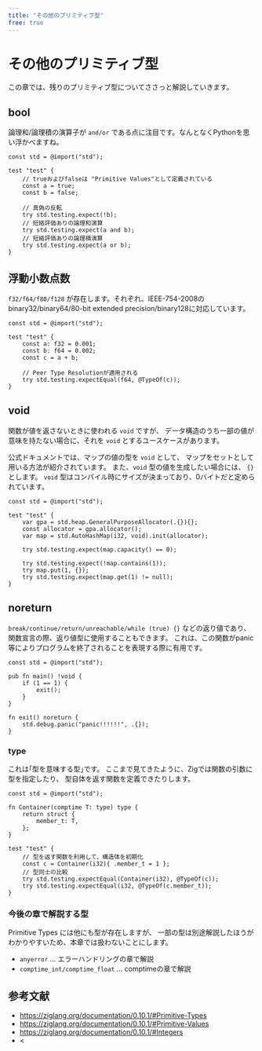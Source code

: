 ```yaml
---
title: "その他のプリミティブ型"
free: true
---
```


# その他のプリミティブ型

この章では、残りのプリミティブ型についてささっと解説していきます。

## bool

論理和/論理積の演算子が `and/or` である点に注目です。なんとなくPythonを思い浮かべますね。

```zig
const std = @import("std");

test "test" {
    // trueおよびfalseは "Primitive Values"として定義されている
    const a = true;
    const b = false;

    // 真偽の反転
    try std.testing.expect(!b);
    // 短絡評価ありの論理和演算
    try std.testing.expect(a and b);
    // 短絡評価ありの論理積演算
    try std.testing.expect(a or b);
}
```

## 浮動小数点数

`f32/f64/f80/f128` が存在します。それぞれ、IEEE-754-2008のbinary32/binary64/80-bit extended precision/binary128に対応しています。

```zig
const std = @import("std");

test "test" {
    const a: f32 = 0.001;
    const b: f64 = 0.002;
    const c = a + b;

    // Peer Type Resolutionが適用される
    try std.testing.expectEqual(f64, @TypeOf(c));
}
```

## void

関数が値を返さないときに使われる `void` ですが、
データ構造のうち一部の値が意味を持たない場合に、それを `void` とするユースケースがあります。

公式ドキュメントでは、マップの値の型を `void` として、
マップをセットとして用いる方法が紹介されています。
また、`void` 型の値を生成したい場合には、 `{}` とします。
`void` 型はコンパイル時にサイズが決まっており、0バイトだと定められています。

```zig
const std = @import("std");

test "test" {
    var gpa = std.heap.GeneralPurposeAllocator(.{}){};
    const allocator = gpa.allocator();
    var map = std.AutoHashMap(i32, void).init(allocator);

    try std.testing.expect(map.capacity() == 0);

    try std.testing.expect(!map.contains(1));
    try map.put(1, {});
    try std.testing.expect(map.get(1) != null);
}
```

## noreturn

`break/continue/return/unreachable/while (true) {}` などの返り値であり、
関数宣言の際、返り値型に使用することもできます。
これは、この関数がpanic等によりプログラムを終了されることを表現する際に有用です。

```zig
const std = @import("std");

pub fn main() !void {
    if (1 == 1) {
        exit();
    }
}

fn exit() noreturn {
    std.debug.panic("panic!!!!!!", .{});
}
```

### type

これは｢型を意味する型｣です。
ここまで見てきたように、Zigでは関数の引数に型を指定したり、
型自体を返す関数を定義できたりします。

```zig
const std = @import("std");

fn Container(comptime T: type) type {
    return struct {
        member_t: T,
    };
}

test "test" {
    // 型を返す関数を利用して、構造体を初期化
    const c = Container(i32){ .member_t = 1 };
    // 型同士の比較
    try std.testing.expectEqual(Container(i32), @TypeOf(c));
    try std.testing.expectEqual(i32, @TypeOf(c.member_t));
}
```

### 今後の章で解説する型

Primitive Types には他にも型が存在しますが、
一部の型は別途解説したほうがわかりやすいため、本章では扱わないことにします。

- `anyerror` ... エラーハンドリングの章で解説
- `comptime_int/comptime_float` ... comptimeの章で解説

## 参考文献

- <https://ziglang.org/documentation/0.10.1/#Primitive-Types>
- <https://ziglang.org/documentation/0.10.1/#Primitive-Values>
- <https://ziglang.org/documentation/0.10.1/#Integers>
- <
